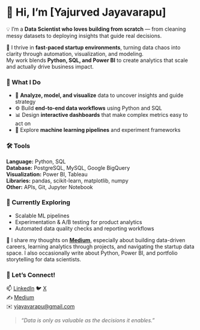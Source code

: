 # 👋 Hi, I’m [Yajurved Jayavarapu]

💡 I’m a **Data Scientist who loves building from scratch** — from cleaning messy datasets to deploying insights that guide real decisions.

🚀 I thrive in **fast-paced startup environments**, turning data chaos into clarity through automation, visualization, and modeling.  
My work blends **Python, SQL, and Power BI** to create analytics that scale and actually drive business impact.

### 🧠 What I Do
- 🧩 **Analyze, model, and visualize** data to uncover insights and guide strategy  
- ⚙️ Build **end-to-end data workflows** using Python and SQL  
- 📊 Design **interactive dashboards** that make complex metrics easy to act on  
- 🤖 Explore **machine learning pipelines** and experiment frameworks  

### 🛠️ Tools  
**Language:** Python, SQL  
**Database:** PostgreSQL, MySQL, Google BigQuery  
**Visualization:** Power BI, Tableau  
**Libraries:** pandas, scikit-learn, matplotlib, numpy  
**Other:** APIs, Git, Jupyter Notebook

### 🌱 Currently Exploring
- Scalable ML pipelines  
- Experimentation & A/B testing for product analytics  
- Automated data quality checks and reporting workflows
  
📝 I share my thoughts on [**Medium**](https://medium.com/@yjayavarapu), especially about building data-driven careers, learning analytics through projects, and navigating the startup data space. I also occasionally write about Python, Power BI, and portfolio storytelling for data scientists.


### 🤝 Let’s Connect!
📫 [LinkedIn](https://www.linkedin.com/in/yajurved-jayavarapu/)
🐦 [X](https://x.com/yajurvedj426)  
✍️ [Medium](https://medium.com/@yjayavarapu)  
✉️ yjayavarapu@gmail.com


> *“Data is only as valuable as the decisions it enables.”*
